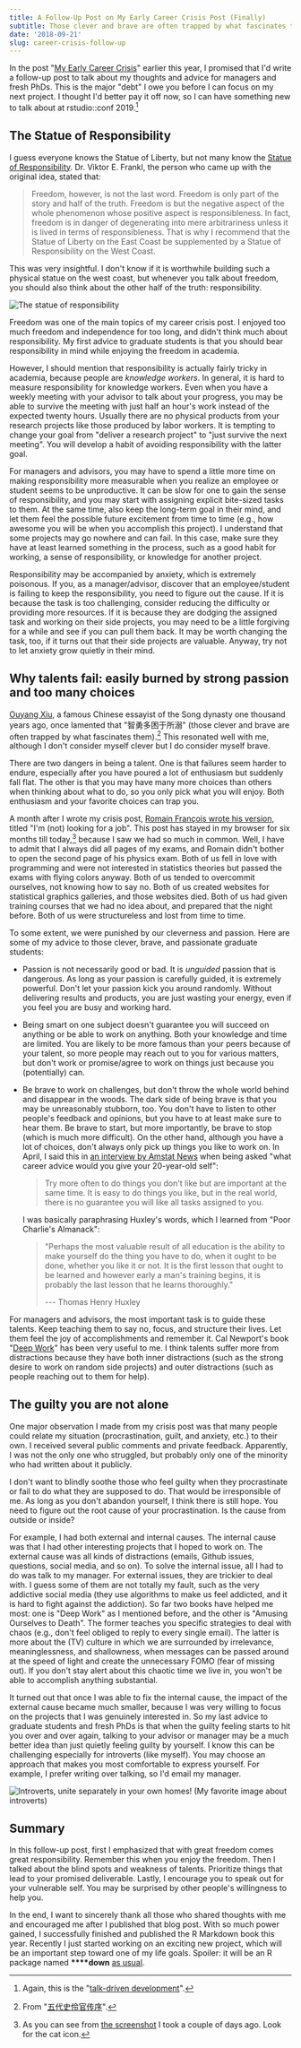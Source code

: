 ```yaml
---
title: A Follow-Up Post on My Early Career Crisis Post (Finally)
subtitle: Those clever and brave are often trapped by what fascinates them
date: '2018-09-21'
slug: career-crisis-follow-up
---
```


In the post "[My Early Career Crisis](/en/2018/02/career-crisis/)" earlier this year, I promised that I'd write a follow-up post to talk about my thoughts and advice for managers and fresh PhDs. This is the major "debt" I owe you before I can focus on my next project. I thought I'd better pay it off now, so I can have something new to talk about at rstudio::conf 2019.[^1]

## The Statue of Responsibility

I guess everyone knows the Statue of Liberty, but not many know the [Statue of Responsibility](https://en.wikipedia.org/wiki/Statue_of_Responsibility). Dr. Viktor E. Frankl, the person who came up with the original idea, stated that:

> Freedom, however, is not the last word. Freedom is only part of the story and half of the truth. Freedom is but the negative aspect of the whole phenomenon whose positive aspect is responsibleness. In fact, freedom is in danger of degenerating into mere arbitrariness unless it is lived in terms of responsibleness. That is why I recommend that the Statue of Liberty on the East Coast be supplemented by a Statue of Responsibility on the West Coast.

This was very insightful. I don't know if it is worthwhile building such a physical statue on the west coast, but whenever you talk about freedom, you should also think about the other half of the truth: responsibility.

![The statue of responsibility](https://user-images.githubusercontent.com/163582/45893844-3b25ad80-bd92-11e8-82ff-9702a1900198.png)

Freedom was one of the main topics of my career crisis post. I enjoyed too much freedom and independence for too long, and didn't think much about responsibility. My first advice to graduate students is that you should bear responsibility in mind while enjoying the freedom in academia.

However, I should mention that responsibility is actually fairly tricky in academia, because people are _knowledge workers_. In general, it is hard to measure responsibility for knowledge workers. Even when you have a weekly meeting with your advisor to talk about your progress, you may be able to survive the meeting with just half an hour's work instead of the expected twenty hours. Usually there are no physical products from your research projects like those produced by labor workers. It is tempting to change your goal from "deliver a research project" to "just survive the next meeting". You will develop a habit of avoiding responsibility with the latter goal.

For managers and advisors, you may have to spend a little more time on making responsibility more measurable when you realize an employee or student seems to be unproductive. It can be slow for one to gain the sense of responsibility, and you may start with assigning explicit bite-sized tasks to them. At the same time, also keep the long-term goal in their mind, and let them feel the possible future excitement from time to time (e.g., how awesome you will be when you accomplish this project). I understand that some projects may go nowhere and can fail. In this case, make sure they have at least learned something in the process, such as a good habit for working, a sense of responsibility, or knowledge for another project.

Responsibility may be accompanied by anxiety, which is extremely poisonous. If you, as a manager/advisor, discover that an employee/student is failing to keep the responsibility, you need to figure out the cause. If it is because the task is too challenging, consider reducing the difficulty or providing more resources. If it is because they are dodging the assigned task and working on their side projects, you may need to be a little forgiving for a while and see if you can pull them back. It may be worth changing the task, too, if it turns out that their side projects are valuable. Anyway, try not to let anxiety grow quietly in their mind.

## Why talents fail: easily burned by strong passion and too many choices

[Ouyang Xiu](https://en.wikipedia.org/wiki/Ouyang_Xiu), a famous Chinese essayist of the Song dynasty one thousand years ago, once lamented that "智勇多困于所溺" (those clever and brave are often trapped by what fascinates them).[^2] This resonated well with me, although I don't consider myself clever but I do consider myself brave.

There are two dangers in being a talent. One is that failures seem harder to endure, especially after you have poured a lot of enthusiasm but suddenly fall flat. The other is that you may have many more choices than others when thinking about what to do, so you only pick what you will enjoy. Both enthusiasm and your favorite choices can trap you.

A month after I wrote my crisis post, [Romain François wrote his version](https://purrple.cat/blog/2018/03/22/i-m-not-looking-for-a-job/), titled "I'm (not) looking for a job". This post has stayed in my browser for six months till today,[^3] because I saw we had so much in common. Well, I have to admit that I always did all pages of my exams, and Romain didn't bother to open the second page of his physics exam. Both of us fell in love with programming and were not interested in statistics theories but passed the exams with flying colors anyway. Both of us tended to overcommit ourselves, not knowing how to say no. Both of us created websites for statistical graphics galleries, and those websites died. Both of us had given training courses that we had no idea about, and prepared that the night before. Both of us were structureless and lost from time to time.

To some extent, we were punished by our cleverness and passion. Here are some of my advice to those clever, brave, and passionate graduate students:

- Passion is not necessarily good or bad. It is _unguided_ passion that is dangerous. As long as your passion is carefully guided, it is extremely powerful. Don't let your passion kick you around randomly. Without delivering results and products, you are just wasting your energy, even if you feel you are busy and working hard.

- Being smart on one subject doesn't guarantee you will succeed on anything or be able to work on anything. Both your knowledge and time are limited. You are likely to be more famous than your peers because of your talent, so more people may reach out to you for various matters, but don't work or promise/agree to work on things just because you (potentially) can.

- Be brave to work on challenges, but don't throw the whole world behind and disappear in the woods. The dark side of being brave is that you may be unreasonably stubborn, too. You don't have to listen to other people's feedback and opinions, but you have to at least make sure to hear them. Be brave to start, but more importantly, be brave to stop (which is much more difficult). On the other hand, although you have a lot of choices, don't always only pick up things you like to work on. In April, I said this in [an interview by Amstat News](https://magazine.amstat.org/blog/2018/04/01/data-is-my-job/) when being asked "what career advice would you give your 20-year-old self":

    > Try more often to do things you don't like but are important at the same time. It is easy to do things you like, but in the real world, there is no guarantee you will like all tasks assigned to you.
    
    I was basically paraphrasing Huxley's words, which I learned from "Poor Charlie's Almanack":
    
    > "Perhaps the most valuable result of all education is the ability to make yourself do the thing you have to do, when it ought to be done, whether you like
it or not. It is the first lesson that ought to be learned and however early a man's training begins, it is probably the last lesson that he learns thoroughly."
    >
    > --- Thomas Henry Huxley

For managers and advisors, the most important task is to guide these talents. Keep teaching them to say no, focus, and structure their lives. Let them feel the joy of accomplishments and remember it. Cal Newport's book "[Deep Work](http://calnewport.com/books/deep-work/)" has been very useful to me. I think talents suffer more from distractions because they have both inner distractions (such as the strong desire to work on random side projects) and outer distractions (such as people reaching out to them for help).

## The guilty you are not alone

One major observation I made from my crisis post was that many people could relate my situation (procrastination, guilt, and anxiety, etc.) to their own. I received several public comments and private feedback. Apparently, I was not the only one who struggled, but probably only one of the minority who had written about it publicly.

I don't want to blindly soothe those who feel guilty when they procrastinate or fail to do what they are supposed to do. That would be irresponsible of me. As long as you don't abandon yourself, I think there is still hope. You need to figure out the root cause of your procrastination. Is the cause from outside or inside?

For example, I had both external and internal causes. The internal cause was that I had other interesting projects that I hoped to work on. The external cause was all kinds of distractions (emails, Github issues, questions, social media, and so on). To solve the internal issue, all I had to do was talk to my manager. For external issues, they are trickier to deal with. I guess some of them are not totally my fault, such as the very addictive social media (they use algorithms to make us feel addicted, and it is hard to fight against the addiction). So far two books have helped me most: one is "Deep Work" as I mentioned before, and the other is "Amusing Ourselves to Death". The former teaches you specific strategies to deal with chaos (e.g., don't feel obliged to reply to every single email). The latter is more about the (TV) culture in which we are surrounded by irrelevance, meaninglessness, and shallowness, when messages can be passed around at the speed of light and create the unnecessary FOMO (fear of missing out). If you don't stay alert about this chaotic time we live in, you won't be able to accomplish anything substantial.

It turned out that once I was able to fix the internal cause, the impact of the external cause became much smaller, because I was very willing to focus on the projects that I was genuinely interested in. So my last advice to graduate students and fresh PhDs is that when the guilty feeling starts to hit you over and over again, talking to your advisor or manager may be a much better idea than just quietly feeling guilty by yourself. I know this can be challenging especially for introverts (like myself). You may choose an approach that makes you most comfortable to express yourself. For example, I prefer writing over talking, so I'd email my manager.

![Introverts, unite separately in your own homes! (My favorite image about introverts)](https://slides.yihui.org/images/introverts.jpg)

## Summary

In this follow-up post, first I emphasized that with great freedom comes great responsibility. Remember this when you enjoy the freedom. Then I talked about the blind spots and weakness of talents. Prioritize things that lead to your promised deliverable. Lastly, I encourage you to speak out for your vulnerable self. You may be surprised by other people's willingness to help you.

In the end, I want to sincerely thank all those who shared thoughts with me and encouraged me after I published that blog post. With so much power gained, I successfully finished and published the R Markdown book this year. Recently I just started working on an exciting new project, which will be an important step toward one of my life goals. Spoiler: it will be an R package named **\*\*\*\*down** [as usual](https://twitter.com/dataandme/status/1008803120967749635).

[^1]: Again, this is the "[talk-driven development](/en/2018/03/talk-driven-development/)".

[^2]: From "[五代史伶官传序](https://zh.wikisource.org/zh-hans/%E4%BA%94%E4%BB%A3%E5%8F%B2%E4%BC%B6%E5%AE%98%E5%82%B3%E5%BA%8F)".

[^3]: As you can see from [the screenshot](https://github.com/yihui/xaringan/pull/165#pullrequestreview-155533735) I took a couple of days ago. Look for the cat icon.
